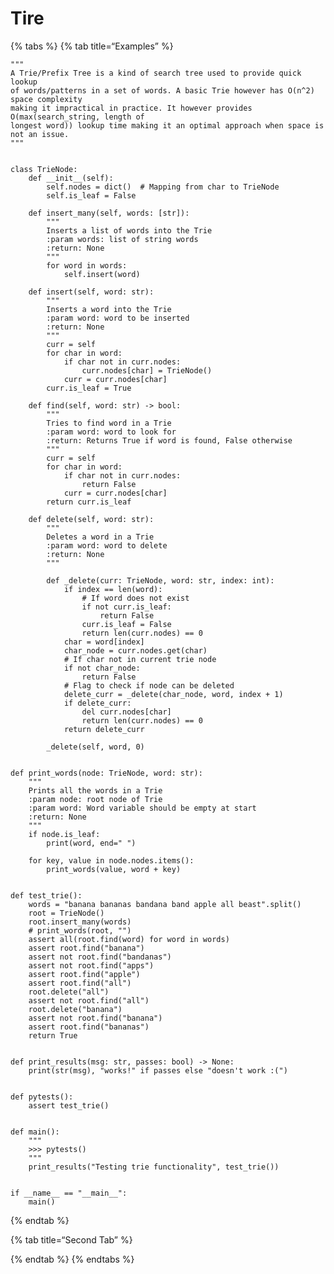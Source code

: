 Tire
====

{% tabs %} {% tab title=“Examples” %}

    """
    A Trie/Prefix Tree is a kind of search tree used to provide quick lookup
    of words/patterns in a set of words. A basic Trie however has O(n^2) space complexity
    making it impractical in practice. It however provides O(max(search_string, length of
    longest word)) lookup time making it an optimal approach when space is not an issue.
    """


    class TrieNode:
        def __init__(self):
            self.nodes = dict()  # Mapping from char to TrieNode
            self.is_leaf = False

        def insert_many(self, words: [str]):
            """
            Inserts a list of words into the Trie
            :param words: list of string words
            :return: None
            """
            for word in words:
                self.insert(word)

        def insert(self, word: str):
            """
            Inserts a word into the Trie
            :param word: word to be inserted
            :return: None
            """
            curr = self
            for char in word:
                if char not in curr.nodes:
                    curr.nodes[char] = TrieNode()
                curr = curr.nodes[char]
            curr.is_leaf = True

        def find(self, word: str) -> bool:
            """
            Tries to find word in a Trie
            :param word: word to look for
            :return: Returns True if word is found, False otherwise
            """
            curr = self
            for char in word:
                if char not in curr.nodes:
                    return False
                curr = curr.nodes[char]
            return curr.is_leaf

        def delete(self, word: str):
            """
            Deletes a word in a Trie
            :param word: word to delete
            :return: None
            """

            def _delete(curr: TrieNode, word: str, index: int):
                if index == len(word):
                    # If word does not exist
                    if not curr.is_leaf:
                        return False
                    curr.is_leaf = False
                    return len(curr.nodes) == 0
                char = word[index]
                char_node = curr.nodes.get(char)
                # If char not in current trie node
                if not char_node:
                    return False
                # Flag to check if node can be deleted
                delete_curr = _delete(char_node, word, index + 1)
                if delete_curr:
                    del curr.nodes[char]
                    return len(curr.nodes) == 0
                return delete_curr

            _delete(self, word, 0)


    def print_words(node: TrieNode, word: str):
        """
        Prints all the words in a Trie
        :param node: root node of Trie
        :param word: Word variable should be empty at start
        :return: None
        """
        if node.is_leaf:
            print(word, end=" ")

        for key, value in node.nodes.items():
            print_words(value, word + key)


    def test_trie():
        words = "banana bananas bandana band apple all beast".split()
        root = TrieNode()
        root.insert_many(words)
        # print_words(root, "")
        assert all(root.find(word) for word in words)
        assert root.find("banana")
        assert not root.find("bandanas")
        assert not root.find("apps")
        assert root.find("apple")
        assert root.find("all")
        root.delete("all")
        assert not root.find("all")
        root.delete("banana")
        assert not root.find("banana")
        assert root.find("bananas")
        return True


    def print_results(msg: str, passes: bool) -> None:
        print(str(msg), "works!" if passes else "doesn't work :(")


    def pytests():
        assert test_trie()


    def main():
        """
        >>> pytests()
        """
        print_results("Testing trie functionality", test_trie())


    if __name__ == "__main__":
        main()

{% endtab %}

{% tab title=“Second Tab” %}

{% endtab %} {% endtabs %}
